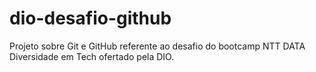 # dio-desafio-github
Projeto sobre Git e GitHub referente ao desafio do bootcamp NTT DATA Diversidade em Tech ofertado pela DIO.
